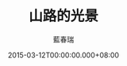 ---
issue: 112
title: 山路的光景
author: 藍春瑞
date: 2015-03-12T00:00:00.000+08:00
topic: 文史
difficulty: 2
wikidata: Q98095464
wikidata_link: https://www.wikidata.org/wiki/Q98095464
---